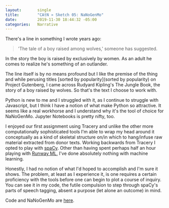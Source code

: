 ```yaml
---
layout:       single
title:        "CAtN » Sketch 05: NaNoGenMo"
date:         2019-11-30 18:44:32 -05:00
categories:   Narrative
---
```


There's a line in something I wrote years ago:

> 'The tale of a boy raised among wolves,' someone has suggested.

In the story the boy is raised by exclusively by women. As an adult he comes to realize he's something of an outlander.

The line itself is by no means profound but I like the premise of the thing and while perusing  titles [sorted by popularity](sorted by popularity) on Project Gutenberg, I came across Rudyard Kipling's The Jungle Book, the story of a boy raised by wolves. So that's the text I choose to work with.

Python is new to me and I struggled with it, as I continue to struggle with Javascript, but I think I have a notion of what make Python so attractive. It seems like a real workhorse and I understand why it's the tool of choice for NaNoGenMo. Jupyter Notebooks is pretty nifty, too.

I enjoyed our first assignment using Tracery and unlike the other more computationally sophisticated tools I'm able to wrap my head around it conceptually as a kind of skeletal structure on/in which to hang/infuse raw material extracted from donor texts. Working backwards from Tracery I opted to play with [spaCy](https://spacy.io/). Other than having spent perhaps half an hour playing with [Runway ML](https://runwayml.com/), I've done absolutely nothing with machine learning.

Honestly, I had no notion of what I'd hoped to accomplish and I'm sure it shows. The problem, at least as I experience it, is one requires a certain proficiency with the tools before one can begin to plot a course of inquiry. You can see it in my code, the futile compulsion to step through spaCy's parts of speech tagging, absent a purpose (let alone an outcome) in mind.

Code and NaNoGenMo are [here](http://j.mp/35QjNIE).
